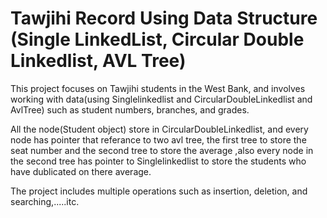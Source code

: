 # Tawjihi Record Using Data Structure (Single LinkedList, Circular Double Linkedlist, AVL Tree)

This project focuses on Tawjihi students in the West Bank, and involves working with data(using Singlelinkedlist and CircularDoubleLinkedlist and AvlTree) such
as student numbers, branches, and grades.

All the node(Student object) store in CircularDoubleLinkedlist, and every node has pointer that referance to two avl tree, the first tree to store the seat number
and the second tree to store the average ,also every node in the second tree has pointer to Singlelinkedlist to store the students who have dublicated
on there average. 

The project includes multiple operations such as insertion, deletion, and searching,.....itc.
